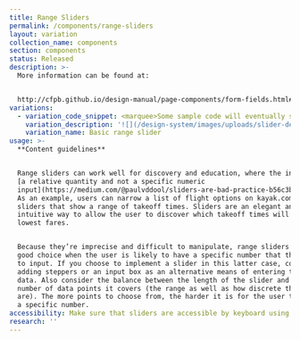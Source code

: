 ```yaml
---
title: Range Sliders
permalink: /components/range-sliders
layout: variation
collection_name: components
section: components
status: Released
description: >-
  More information can be found at:


  http://cfpb.github.io/design-manual/page-components/form-fields.html#range-sliders
variations:
  - variation_code_snippet: <marquee>Some sample code will eventually show up here.</marquee>
    variation_description: '![](/design-system/images/uploads/slider-default.png)'
    variation_name: Basic range slider
usage: >-
  **Content guidelines**


  Range sliders can work well for discovery and education, where the inputs are
  [a relative quantity and not a specific numeric
  input](https://medium.com/@paulvddool/sliders-are-bad-practice-b56c3b7a6e19).
  As an example, users can narrow a list of flight options on kayak.com with
  sliders that show a range of takeoff times. Sliders are an elegant and
  intuitive way to allow the user to discover which takeoff times will yield the
  lowest fares.


  Because they’re imprecise and difficult to manipulate, range sliders are not a
  good choice when the user is likely to have a specific number that they want
  to input. If you choose to implement a slider in this latter case, consider
  adding steppers or an input box as an alternative means of entering the same
  data. Also consider the balance between the length of the slider and the
  number of data points it covers (the range as well as how discrete the points
  are). The more points to choose from, the harder it is for the user to target
  a specific number.
accessibility: Make sure that sliders are accessible by keyboard using the arrow keys
research: ''
---
```



